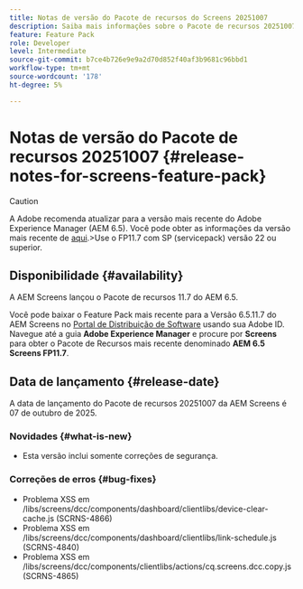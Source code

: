```yaml
---
title: Notas de versão do Pacote de recursos do Screens 20251007
description: Saiba mais informações sobre o Pacote de recursos 20251007 do AEM Screens, lançado em 7 de outubro de 2025.
feature: Feature Pack
role: Developer
level: Intermediate
source-git-commit: b7ce4b726e9e9a2d70d852f40af3b9681c96bbd1
workflow-type: tm+mt
source-wordcount: '178'
ht-degree: 5%

---
```


# Notas de versão do Pacote de recursos 20251007 {#release-notes-for-screens-feature-pack}

>[!CAUTION]
>A Adobe recomenda atualizar para a versão mais recente do Adobe Experience Manager (AEM 6.5). Você pode obter as informações da versão mais recente de [aqui](https://experienceleague.adobe.com/pt-br/docs/experience-manager-65/content/release-notes/release-notes).
>&#x200B;>Use o FP11.7 com SP (servicepack) versão 22 ou superior.

## Disponibilidade {#availability}

A AEM Screens lançou o Pacote de recursos 11.7 do AEM 6.5.

Você pode baixar o Feature Pack mais recente para a Versão 6.5.11.7 do AEM Screens no [Portal de Distribuição de Software](https://experience.adobe.com/#/downloads/content/software-distribution/br/aem.html) usando sua Adobe ID. Navegue até a guia **Adobe Experience Manager** e procure por **Screens** para obter o Pacote de Recursos mais recente denominado **AEM 6.5 Screens FP11.7**.

## Data de lançamento {#release-date}

A data de lançamento do Pacote de recursos 20251007 da AEM Screens é 07 de outubro de 2025.

### Novidades {#what-is-new}

* Esta versão inclui somente correções de segurança.

### Correções de erros {#bug-fixes}

* Problema XSS em /libs/screens/dcc/components/dashboard/clientlibs/device-clear-cache.js (SCRNS-4866)
* Problema XSS em /libs/screens/dcc/components/dashboard/clientlibs/link-schedule.js (SCRNS-4840)
* Problema XSS em /libs/screens/dcc/components/clientlibs/actions/cq.screens.dcc.copy.js (SCRNS-4865)
